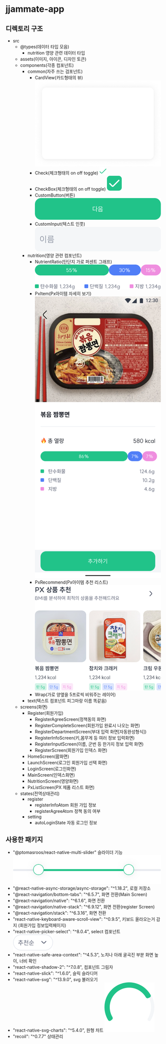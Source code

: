 # jjammate-app

## 디렉토리 구조

- src
    - @types(데이터 타입 모음)
        - nutrition 영양 관련 데이터 타입
    - assets(이미지, 아이콘, 디자인 토큰)
    - components(각종 컴포넌트)
        - common(자주 쓰는 검포넌트)
            - CardView(카드형태의 뷰)
            ![Alt text](images/image-5.png)
            - Check(체크형태의 on off toggle)
            ![Alt text](images/image-4.png)
            - CheckBox(체크형태의 on off toggle)
            ![Alt text](images/image-3.png)
            - CustomButton(버튼)
            ![Alt text](images/image-1.png)
            - CustomInput(텍스트 인풋)
            ![Alt text](images/image-2.png)
        - nutrition(영양 관련 컴포넌트)
            - NutrientRatio(탄단지 가로 퍼센트 그래프)
            ![Alt text](images/image.png)
            - PxItem(Px아이템 자세히 보기)
            ![Alt text](images/image-6.png)
            - PxRecommend(Px아이템 추천 리스트)
            ![Alt text](images/image-9.png)
            - Wrap(가로 양옆을 5프로씩 비워주는 레이어)
        - text(텍스트 컴포넌트 피그마랑 이름 똑같음)
    - screens(화면)
        - Register(회원가입)
            - RegisterAgreeScreen(정책동의 화면)
            - RegisterCompleteScreen(회원가입 완료시 나오는 화면)
            - RegisterDepartmentScreen(부대 입력 화면[자동완성형식])
            - RegisterInfoScreen(키,몸무게 등 여러 정보 입력화면)
            - RegisterInputScreen(이름, 군번 등 한가지 정보 입력 화면)
            - RegisterScreen(회원가입 인덱스 화면)
        - HomeScreen(홤화면)
        - LaunchScreen(로그인 회원가입 선택 화면)
        - LoginScreen(로그인화면)
        - MainScreen(인덱스화면)
        - NutritionScreen(영양화면)
        - PxListScreen(PX 제품 리스트 화면)
    - states(전역상태관리)
        - register
            - registerInfoAtom 회원 가입 정보
            - registerAgreeAtom 정책 동의 여부
        - setting
            - autoLoginState 자동 로그인 정보

## 사용한 패키지

- "@ptomasroos/react-native-multi-slider" 슬라이더 기능
![Alt text](images/image-10.png)
- "@react-native-async-storage/async-storage": "^1.18.2", 로컬 저장소
- "@react-navigation/bottom-tabs": "^6.5.7", 화면 전환(Main Screen)
- "@react-navigation/native": "^6.1.6", 화면 전환
- "@react-navigation/native-stack": "^6.9.12", 화면 전환(register Screen)
- "@react-navigation/stack": "^6.3.16", 화면 전환
- "react-native-keyboard-aware-scroll-view": "^0.9.5", 키보드 올라오는거 감지 (회원가입 정보입력페이지)
- "react-native-picker-select": "^8.0.4", select 컴포넌트
![Alt text](images/image-11.png)
- "react-native-safe-area-context": "^4.5.3", 노치나 아래 굴곡진 부분 화면 높이, 너비 확인
- "react-native-shadow-2": "^7.0.8", 컴포넌트 그림자
- "react-native-slick": "^1.6.0", 슬릭 슬라디어
- "react-native-svg": "^13.9.0", svg 불러오기
- "react-native-svg-charts": "^5.4.0", 원형 차트
![Alt text](images/image-12.png)
- "recoil": "^0.7.7" 상태관리
